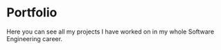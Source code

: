 # Portfolio
Here you can see all my projects I have worked on in my whole Software Engineering career.
